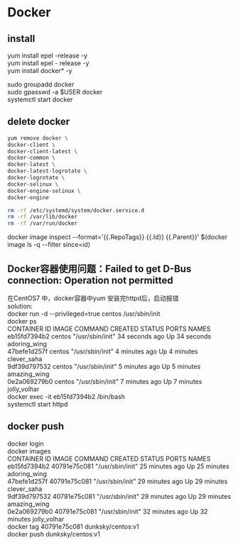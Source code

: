 # Docker
## install  
yum install epel -release -y  
yum install epel - release -y  
yum install docker* -y  

sudo groupadd docker  
sudo gpasswd -a $USER docker  
systemctl start docker 

## delete docker
```sh
yum remove docker \
docker-client \
docker-client-latest \
docker-common \
docker-latest \
docker-latest-logrotate \
docker-logrotate \
docker-selinux \
docker-engine-selinux \
docker-engine

rm -rf /etc/systemd/system/docker.service.d
rm -rf /var/lib/docker
rm -rf /var/run/docker
```
docker image inspect --format='{{.RepoTags}} {{.Id}} {{.Parent}}' $(docker image ls -q --filter since=id)  

## Docker容器使用问题：Failed to get D-Bus connection: Operation not permitted    
在CentOS7 中，docker容器中yum 安装完httpd后，启动报错  
solution:  
docker run -d --privileged=true centos /usr/sbin/init  
docker ps  
CONTAINER ID        IMAGE               COMMAND             CREATED             STATUS              PORTS               NAMES  
eb15fd7394b2        centos              "/usr/sbin/init"    34 seconds ago      Up 34 seconds                           adoring_wing  
47befe1d257f        centos              "/usr/sbin/init"    4 minutes ago       Up 4 minutes                            clever_saha  
9df39d797532        centos              "/usr/sbin/init"    5 minutes ago       Up 5 minutes                            amazing_wing  
0e2a069279b0        centos              "/usr/sbin/init"    7 minutes ago       Up 7 minutes                            jolly_volhar  
docker exec -it eb15fd7394b2 /bin/bash  
systemctl start httpd  

## docker push  
docker login  
docker images  
CONTAINER ID        IMAGE               COMMAND             CREATED             STATUS              PORTS               NAMES  
eb15fd7394b2        40791e75c081        "/usr/sbin/init"    25 minutes ago      Up 25 minutes                           adoring_wing  
47befe1d257f        40791e75c081        "/usr/sbin/init"    29 minutes ago      Up 29 minutes                           clever_saha  
9df39d797532        40791e75c081        "/usr/sbin/init"    29 minutes ago      Up 29 minutes                           amazing_wing  
0e2a069279b0        40791e75c081        "/usr/sbin/init"    32 minutes ago      Up 32 minutes                           jolly_volhar  
docker tag 40791e75c081 dunksky/centos:v1  
docker push dunksky/centos:v1 


